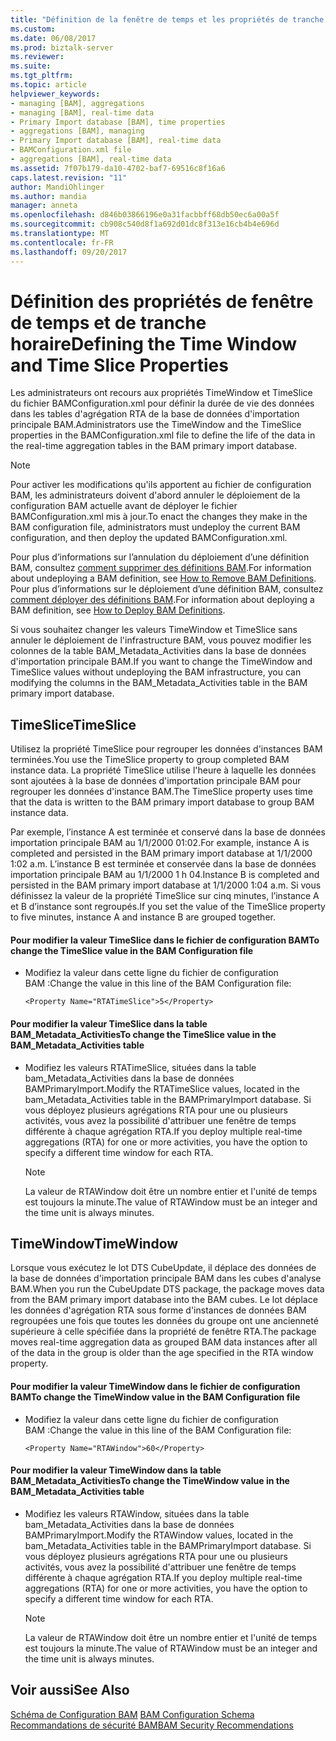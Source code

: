 ```yaml
---
title: "Définition de la fenêtre de temps et les propriétés de tranche de temps | Documents Microsoft"
ms.custom: 
ms.date: 06/08/2017
ms.prod: biztalk-server
ms.reviewer: 
ms.suite: 
ms.tgt_pltfrm: 
ms.topic: article
helpviewer_keywords:
- managing [BAM], aggregations
- managing [BAM], real-time data
- Primary Import database [BAM], time properties
- aggregations [BAM], managing
- Primary Import database [BAM], real-time data
- BAMConfiguration.xml file
- aggregations [BAM], real-time data
ms.assetid: 7f07b179-da10-4702-baf7-69516c8f16a6
caps.latest.revision: "11"
author: MandiOhlinger
ms.author: mandia
manager: anneta
ms.openlocfilehash: d846b03866196e0a31facbbff68db50ec6a00a5f
ms.sourcegitcommit: cb908c540d8f1a692d01dc8f313e16cb4b4e696d
ms.translationtype: MT
ms.contentlocale: fr-FR
ms.lasthandoff: 09/20/2017
---
```

# <a name="defining-the-time-window-and-time-slice-properties"></a><span data-ttu-id="ac688-102">Définition des propriétés de fenêtre de temps et de tranche horaire</span><span class="sxs-lookup"><span data-stu-id="ac688-102">Defining the Time Window and Time Slice Properties</span></span>
<span data-ttu-id="ac688-103">Les administrateurs ont recours aux propriétés TimeWindow et TimeSlice du fichier BAMConfiguration.xml pour définir la durée de vie des données dans les tables d'agrégation RTA de la base de données d'importation principale BAM.</span><span class="sxs-lookup"><span data-stu-id="ac688-103">Administrators use the TimeWindow and the TimeSlice properties in the BAMConfiguration.xml file to define the life of the data in the real-time aggregation tables in the BAM primary import database.</span></span>  
  
> [!NOTE]
>  <span data-ttu-id="ac688-104">Pour activer les modifications qu'ils apportent au fichier de configuration BAM, les administrateurs doivent d'abord annuler le déploiement de la configuration BAM actuelle avant de déployer le fichier BAMConfiguration.xml mis à jour.</span><span class="sxs-lookup"><span data-stu-id="ac688-104">To enact the changes they make in the BAM configuration file, administrators must undeploy the current BAM configuration, and then deploy the updated BAMConfiguration.xml.</span></span>  
  
 <span data-ttu-id="ac688-105">Pour plus d’informations sur l’annulation du déploiement d’une définition BAM, consultez [comment supprimer des définitions BAM](../core/how-to-remove-bam-definitions.md).</span><span class="sxs-lookup"><span data-stu-id="ac688-105">For information about undeploying a BAM definition, see [How to Remove BAM Definitions](../core/how-to-remove-bam-definitions.md).</span></span> <span data-ttu-id="ac688-106">Pour plus d’informations sur le déploiement d’une définition BAM, consultez [comment déployer des définitions BAM](../core/how-to-deploy-bam-definitions.md).</span><span class="sxs-lookup"><span data-stu-id="ac688-106">For information about deploying a BAM definition, see [How to Deploy BAM Definitions](../core/how-to-deploy-bam-definitions.md).</span></span>  
  
 <span data-ttu-id="ac688-107">Si vous souhaitez changer les valeurs TimeWindow et TimeSlice sans annuler le déploiement de l'infrastructure BAM, vous pouvez modifier les colonnes de la table BAM_Metadata_Activities dans la base de données d'importation principale BAM.</span><span class="sxs-lookup"><span data-stu-id="ac688-107">If you want to change the TimeWindow and TimeSlice values without undeploying the BAM infrastructure, you can modifying the columns in the BAM_Metadata_Activities table in the BAM primary import database.</span></span>  
  
## <a name="timeslice"></a><span data-ttu-id="ac688-108">TimeSlice</span><span class="sxs-lookup"><span data-stu-id="ac688-108">TimeSlice</span></span>  
 <span data-ttu-id="ac688-109">Utilisez la propriété TimeSlice pour regrouper les données d'instances BAM terminées.</span><span class="sxs-lookup"><span data-stu-id="ac688-109">You use the TimeSlice property to group completed BAM instance data.</span></span> <span data-ttu-id="ac688-110">La propriété TimeSlice utilise l'heure à laquelle les données sont ajoutées à la base de données d'importation principale BAM pour regrouper les données d'instance BAM.</span><span class="sxs-lookup"><span data-stu-id="ac688-110">The TimeSlice property uses time that the data is written to the BAM primary import database to group BAM instance data.</span></span>  
  
 <span data-ttu-id="ac688-111">Par exemple, l’instance A est terminée et conservé dans la base de données importation principale BAM au 1/1/2000 01:02.</span><span class="sxs-lookup"><span data-stu-id="ac688-111">For example, instance A is completed and persisted in the BAM primary import database at 1/1/2000 1:02 a.m.</span></span> <span data-ttu-id="ac688-112">L’instance B est terminée et conservée dans la base de données importation principale BAM au 1/1/2000 1 h 04.</span><span class="sxs-lookup"><span data-stu-id="ac688-112">Instance B is completed and persisted in the BAM primary import database at 1/1/2000 1:04 a.m.</span></span> <span data-ttu-id="ac688-113">Si vous définissez la valeur de la propriété TimeSlice sur cinq minutes, l’instance A et B d’instance sont regroupés.</span><span class="sxs-lookup"><span data-stu-id="ac688-113">If you set the value of the TimeSlice property to five minutes, instance A and instance B are grouped together.</span></span>  
  
#### <a name="to-change-the-timeslice-value-in-the-bam-configuration-file"></a><span data-ttu-id="ac688-114">Pour modifier la valeur TimeSlice dans le fichier de configuration BAM</span><span class="sxs-lookup"><span data-stu-id="ac688-114">To change the TimeSlice value in the BAM Configuration file</span></span>  
  
-   <span data-ttu-id="ac688-115">Modifiez la valeur dans cette ligne du fichier de configuration BAM :</span><span class="sxs-lookup"><span data-stu-id="ac688-115">Change the value in this line of the BAM Configuration file:</span></span>  
  
    ```  
    <Property Name="RTATimeSlice">5</Property>  
    ```  
  
#### <a name="to-change-the-timeslice-value-in-the-bammetadataactivities-table"></a><span data-ttu-id="ac688-116">Pour modifier la valeur TimeSlice dans la table BAM_Metadata_Activities</span><span class="sxs-lookup"><span data-stu-id="ac688-116">To change the TimeSlice value in the BAM_Metadata_Activities table</span></span>  
  
-   <span data-ttu-id="ac688-117">Modifiez les valeurs RTATimeSlice, situées dans la table bam_Metadata_Activities dans la base de données BAMPrimaryImport.</span><span class="sxs-lookup"><span data-stu-id="ac688-117">Modify the RTATimeSlice values, located in the bam_Metadata_Activities table in the BAMPrimaryImport database.</span></span> <span data-ttu-id="ac688-118">Si vous déployez plusieurs agrégations RTA pour une ou plusieurs activités, vous avez la possibilité d'attribuer une fenêtre de temps différente à chaque agrégation RTA.</span><span class="sxs-lookup"><span data-stu-id="ac688-118">If you deploy multiple real-time aggregations (RTA) for one or more activities, you have the option to specify a different time window for each RTA.</span></span>  
  
    > [!NOTE]
    >  <span data-ttu-id="ac688-119">La valeur de RTAWindow doit être un nombre entier et l'unité de temps est toujours la minute.</span><span class="sxs-lookup"><span data-stu-id="ac688-119">The value of RTAWindow must be an integer and the time unit is always minutes.</span></span>  
  
## <a name="timewindow"></a><span data-ttu-id="ac688-120">TimeWindow</span><span class="sxs-lookup"><span data-stu-id="ac688-120">TimeWindow</span></span>  
 <span data-ttu-id="ac688-121">Lorsque vous exécutez le lot DTS CubeUpdate, il déplace des données de la base de données d'importation principale BAM dans les cubes d'analyse BAM.</span><span class="sxs-lookup"><span data-stu-id="ac688-121">When you run the CubeUpdate DTS package, the package moves data from the BAM primary import database into the BAM cubes.</span></span> <span data-ttu-id="ac688-122">Le lot déplace les données d'agrégation RTA sous forme d'instances de données BAM regroupées une fois que toutes les données du groupe ont une ancienneté supérieure à celle spécifiée dans la propriété de fenêtre RTA.</span><span class="sxs-lookup"><span data-stu-id="ac688-122">The package moves real-time aggregation data as grouped BAM data instances after all of the data in the group is older than the age specified in the RTA window property.</span></span>  
  
#### <a name="to-change-the-timewindow-value-in-the-bam-configuration-file"></a><span data-ttu-id="ac688-123">Pour modifier la valeur TimeWindow dans le fichier de configuration BAM</span><span class="sxs-lookup"><span data-stu-id="ac688-123">To change the TimeWindow value in the BAM Configuration file</span></span>  
  
-   <span data-ttu-id="ac688-124">Modifiez la valeur dans cette ligne du fichier de configuration BAM :</span><span class="sxs-lookup"><span data-stu-id="ac688-124">Change the value in this line of the BAM Configuration file:</span></span>  
  
    ```  
    <Property Name="RTAWindow">60</Property>  
    ```  
  
#### <a name="to-change-the-timewindow-value-in-the-bammetadataactivities-table"></a><span data-ttu-id="ac688-125">Pour modifier la valeur TimeWindow dans la table BAM_Metadata_Activities</span><span class="sxs-lookup"><span data-stu-id="ac688-125">To change the TimeWindow value in the BAM_Metadata_Activities table</span></span>  
  
-   <span data-ttu-id="ac688-126">Modifiez les valeurs RTAWindow, situées dans la table bam_Metadata_Activities dans la base de données BAMPrimaryImport.</span><span class="sxs-lookup"><span data-stu-id="ac688-126">Modify the RTAWindow values, located in the bam_Metadata_Activities table in the BAMPrimaryImport database.</span></span> <span data-ttu-id="ac688-127">Si vous déployez plusieurs agrégations RTA pour une ou plusieurs activités, vous avez la possibilité d'attribuer une fenêtre de temps différente à chaque agrégation RTA.</span><span class="sxs-lookup"><span data-stu-id="ac688-127">If you deploy multiple real-time aggregations (RTA) for one or more activities, you have the option to specify a different time window for each RTA.</span></span>  
  
    > [!NOTE]
    >  <span data-ttu-id="ac688-128">La valeur de RTAWindow doit être un nombre entier et l'unité de temps est toujours la minute.</span><span class="sxs-lookup"><span data-stu-id="ac688-128">The value of RTAWindow must be an integer and the time unit is always minutes.</span></span>  
  
## <a name="see-also"></a><span data-ttu-id="ac688-129">Voir aussi</span><span class="sxs-lookup"><span data-stu-id="ac688-129">See Also</span></span>  
 <span data-ttu-id="ac688-130">[Schéma de Configuration BAM](../core/bam-configuration-schema.md) </span><span class="sxs-lookup"><span data-stu-id="ac688-130">[BAM Configuration Schema](../core/bam-configuration-schema.md) </span></span>  
 [<span data-ttu-id="ac688-131">Recommandations de sécurité BAM</span><span class="sxs-lookup"><span data-stu-id="ac688-131">BAM Security Recommendations</span></span>](../core/bam-security-recommendations.md)